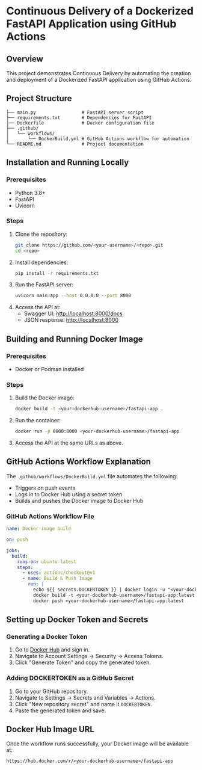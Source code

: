 # Continuous Delivery of a Dockerized FastAPI Application using GitHub Actions

## Overview
This project demonstrates Continuous Delivery by automating the creation and deployment of a Dockerized FastAPI application using GitHub Actions.

## Project Structure
```
├── main.py                 # FastAPI server script
├── requirements.txt        # Dependencies for FastAPI
├── Dockerfile              # Docker configuration file
├── .github/
│   └── workflows/
│       └── DockerBuild.yml # GitHub Actions workflow for automation
└── README.md               # Project documentation
```

## Installation and Running Locally
### Prerequisites
- Python 3.8+
- FastAPI
- Uvicorn

### Steps
1. Clone the repository:
   ```sh
   git clone https://github.com/<your-username>/<repo>.git
   cd <repo>
   ```
2. Install dependencies:
   ```sh
   pip install -r requirements.txt
   ```
3. Run the FastAPI server:
   ```sh
   uvicorn main:app --host 0.0.0.0 --port 8000
   ```
4. Access the API at:
   - Swagger UI: [http://localhost:8000/docs](http://localhost:8000/docs)
   - JSON response: [http://localhost:8000](http://localhost:8000)

## Building and Running Docker Image
### Prerequisites
- Docker or Podman installed

### Steps
1. Build the Docker image:
   ```sh
   docker build -t <your-dockerhub-username>/fastapi-app .
   ```
2. Run the container:
   ```sh
   docker run -p 8000:8000 <your-dockerhub-username>/fastapi-app
   ```
3. Access the API at the same URLs as above.

## GitHub Actions Workflow Explanation
The `.github/workflows/DockerBuild.yml` file automates the following:
- Triggers on push events
- Logs in to Docker Hub using a secret token
- Builds and pushes the Docker image to Docker Hub

### GitHub Actions Workflow File
```yaml
name: Docker image build

on: push

jobs:
  build:
    runs-on: ubuntu-latest
    steps:
      - uses: actions/checkout@v1
      - name: Build & Push Image
        run: |
          echo ${{ secrets.DOCKERTOKEN }} | docker login -u "<your-dockerhub-username>" --password-stdin
          docker build -t <your-dockerhub-username>/fastapi-app:latest .
          docker push <your-dockerhub-username>/fastapi-app:latest
```

## Setting up Docker Token and Secrets
### Generating a Docker Token
1. Go to [Docker Hub](https://hub.docker.com/) and sign in.
2. Navigate to Account Settings → Security → Access Tokens.
3. Click "Generate Token" and copy the generated token.

### Adding DOCKERTOKEN as a GitHub Secret
1. Go to your GitHub repository.
2. Navigate to Settings → Secrets and Variables → Actions.
3. Click "New repository secret" and name it `DOCKERTOKEN`.
4. Paste the generated token and save.

## Docker Hub Image URL
Once the workflow runs successfully, your Docker image will be available at:
```
https://hub.docker.com/r/<your-dockerhub-username>/fastapi-app
```

